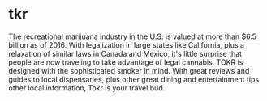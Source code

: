 # tkr

The recreational marijuana industry in the U.S. is valued at more than $6.5 billion as of 2016. With legalization in large states like California, plus a relaxation of similar laws in Canada and Mexico, it's little surprise that people are now traveling to take advantage of legal cannabis. TOKR is designed with the sophisticated smoker in mind. With great reviews and guides to local dispensaries, plus other great dining and entertainment tips other local information, Tokr is your travel bud.
